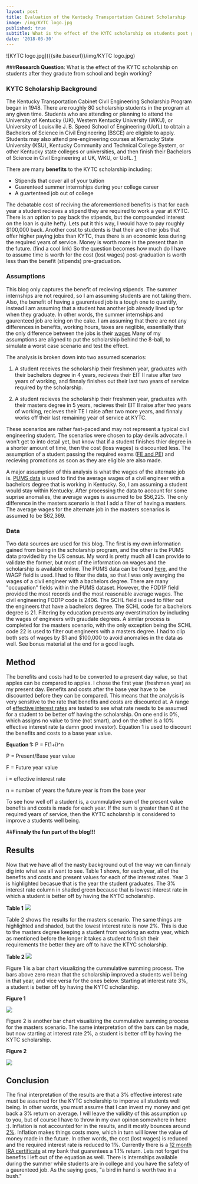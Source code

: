 ```yaml
---
layout: post
title: Evaluation of the Kentucky Transportation Cabinet Scholarship
image: /img/KYTC logo.jpg
published: true
subtitle: What is the effect of the KYTC scholarship on students post graduation?
date: '2018-03-30'
---
```


![KYTC logo.jpg]({{site.baseurl}}/img/KYTC logo.jpg)

###**Research Question**: 
What is the effect of the KYTC scholarship on students after they gradute from school and begin working?




### KYTC Scholarship Background
The Kentucky Transportation Cabinet Civil Engineering Scholarship Program began in 1948. There are roughly 80 scholarship students in the program at any given time. Students who are attending or planning to attend the University of Kentucky (UK), Western Kentucky University (WKU), or University of Louisville J. B. Speed School of Engineering (UofL) to obtain a Bachelors of Science in Civil Engineering (BSCE) are eligible to apply. Students may also attend pre-engineering courses at Kentucky State University (KSU), Kentucky Community and Technical College System, or other Kentucky state colleges or universities, and then finish their Bachelors of Science in Civil Engineering at UK, WKU, or UofL. [1](https://transportation.ky.gov/Education/Pages/Civil-Engineering-Scholarship.aspx) 

There are many **benefits** to the KYTC scholarship including: 
- Stipends that cover all of your tuition 
- Guarenteed summer internships during your college career
- A guartenteed job out of college

The debatable cost of reciving the aforementioned benefits is that for each year a student recieves a stipend they are required to work a year at KYTC. There is an option to pay back the stipends, but the compounded interest on the loan is quite hefty. Lets put it this way, I would have to pay roughly $100,000 back. Another cost to students is that their are other jobs that offer higher paying jobs than KYTC, thus there is an economic loss during the required years of service. Money is worth more in the present than in the future. (find a cool link) So the question becomes how much do I have to assume time is worth for the cost (lost wages) post-graduation is worth less than the benefit (stipends) pre-graduation. 


### Assumptions

This blog only captures the benefit of recieving stipends. The summer internships are not required, so I am assuming students are not taking them. Also, the benefit of having a gaurenteed job is a tough one to quantify, instead I am assuming that a student has another job already lined up for when they graduate. In other words, the summer internships and gaurenteed job are icing on the cake. I am assuming that there are not any differences in benefits, working hours, taxes are neglible, essentially that the only difference between the jobs is their [wages](http://www.differencebetween.net/business/finance-business-2/difference-between-wage-and-income/) Many of my assumptions are aligned to put the scholarship behind the 8-ball, to simulate a worst case scenario and test the effect.


The analysis is broken down into two assumed scenarios:

1. A student receives the scholarship their freshmen year, graduates with their bachelors degree in 4 years, recieves their EIT II raise after two years of working, and finnaly finishes out their last two years of service required by the scholarship.  

2. A student recieves the scholarship their freshmen year, graduates with their masters degree in 5 years, recieves their EIT II raise after two years of working, recieves their TE I raise after two more years, and finnaly works off their last remaining year of service at KYTC.  

These scenarios are rather fast-paced and may not represent a typical civil engineering student. The scenarios were chosen to play devils advocate. I won't get to into detail yet, but know that if a student finishes thier degree in a shorter amount of time, then the cost (loss wages) is discounted less. The assumption of a student passing the required exams ([FE and PE](https://kyboels.ky.gov/Pages/default.aspx)) and recieving promotions as soon as they are eligible are also made. 

A major assumption of this analysis is what the wages of the alternate job is. [PUMS data](https://www.census.gov/programs-surveys/acs/data/pums.html) is used to find the average wages of a civil engineer with a bachelors degree that is working in Kentucky. So, I am assuming a student would stay within Kentucky. After processing the data to account for some suprise anomalies, the average wages is assumed to be $56,225. The only difference in the masters scenario is that I add a filter of having a masters. The average wages for the alternate job in the masters scenarios is assumed to be $62,369.


### Data

Two data sources are used for this blog. The first is my own information gained from being in the scholarship program, and the other is the PUMS data provided by the US census. My word is pretty much all I can provide to validate the former, but most of the information on wages and the scholarship is available online. The PUMS data can be found [here](https://www.census.gov/programs-surveys/acs/data/pums.html), and the WAGP field is used. I had to filter the data, so that I was only averging the wages of a civil engineer with a bachelors degree. There are many "occupation" fields within the PUMS dataset. However, the FOD1P field provided the most records and the most reasonable average wages. The civil engineering FOD1P code is 2406. The SCHL field is used to filter out the engineers that have a bachelors degree. The SCHL code for a bachelors degree is 21. Filtering by education prevents any overstimation by including the wages of engineers with graudate degrees. A similar process is completed for the masters scenario, with the only exception being the SCHL code 22 is used to filter out engineers with a masters degree. I had to clip both sets of wages by $1 and $100,000 to avoid anomalies in the data as well. See bonus material at the end for a good laugh.


## Method
The benefits and costs had to be converted to a present day value, so that apples can be compared to apples. I chose the first year (freshmen year) as my present day. Benefits and costs after the base year have to be discounted before they can be compared. This means that the analysis is very sensitive to the rate that benefits and costs are discounted at. A range of [effective interest rates](https://www.investopedia.com/terms/e/effectiveinterest.asp) are tested to see what rate needs to be assumed for a student to be better off having the scholarship. On one end is 0%, which assigns no value to time (not smart), and on the other is a 10% effective interest rate (a damn good investor). Equation 1 is used to discount the benefits and costs to a base year value. 

**Equation 1:** P = F(1+i)^n 

P = Present/Base year value

F = Future year value

i = effective interest rate

n = number of years the future year is from the base year

To see how well off a student is, a cummulative sum of the present value benefits and costs is made for each year. If the sum is greater than 0 at the required years of service, then the KYTC scholarship is considered to improve a students well being. 



##**Finnaly the fun part of the blog!!!**


## Results
Now that we have all of the nasty background out of the way we can finnaly dig into what we all want to see. Table 1 shows, for each year, all of the benefits and costs and present values for each of the interest rates. Year 3 is highlighted becasue that is the year the student graduates. The 3% interest rate column in shaded green because that is lowest interest rate in which a student is better off by having the KYTC scholarship. 

**Table 1** 
![]({{site.baseurl}}/img/bach_pdv_table.jpg)

Table 2 shows the results for the masters scenario. The same things are highlighted and shaded, but the lowest interest rate is now 2%. This is due to the masters degree keeping a student from working an extra year, which as mentioned before the longer it takes a student to finish their requirements the better they are off to have the KTYC scholarship.

**Table 2**
![]({{site.baseurl}}/img/mast_pdv_table.jpg)

Figure 1 is a bar chart visualizing the cummulative summing process. The bars above zero mean that the scholarship improved a students well being in that year, and vice versa for the ones below. Starting at interest rate 3%, a student is better off by having the KYTC scholarship. 

**Figure 1**

![]({{site.baseurl}}/img/bach_cummulative_chart.jpg)

Figure 2 is another bar chart visualizing the cummulative summing process for the masters scenario. The same interpretation of the bars can be made, but now starting at interest rate 2%, a student is better off by having the KYTC scholarship. 

**Figure 2**

![]({{site.baseurl}}/img/mast_cummulative_chart.jpg)


## Conclusion
The final interpretation of the results are that a 3% effective interest rate must be assumed for the KYTC scholarship to imporve all students well being. In other words, you must assume that I can invest my money and get back a 3% return on average. I will leave the validity of this assumption up to you, but of course I have to throw in my own opinon somewhere in here :). Inflation is not accounted for in the results, and it mostly bounces around [2%](http://www.usinflationcalculator.com/inflation/historical-inflation-rates/). Inflation makes things costs more, which in turn will lower the value of money made in the future. In other words, the cost (lost wages) is reduced and the required interest rate is reduced to 1%. Currently there is a [12 month IRA certificate](https://www.ccuky.org/accounts/rates.php#savings) at my bank that guarentees a 1.1% return. Lets not forget the benefits I left out of the equation as well. There is internships available during the summer while students are in college and you have the safety of a gaurenteed job. As the saying goes, "a bird in hand is worth two in a bush."





